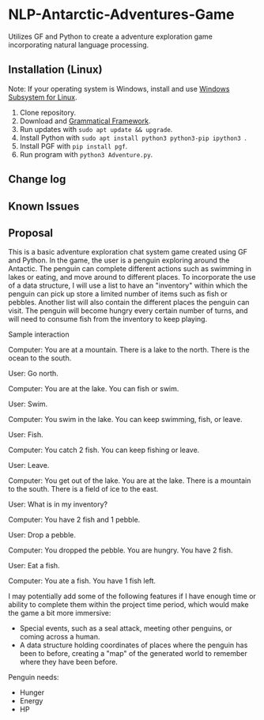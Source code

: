 # NLP-Antarctic-Adventures-Game

Utilizes GF and Python to create a adventure exploration game incorporating natural language processing.

## Installation (Linux)

Note: If your operating system is Windows, install and use [Windows Subsystem for Linux](https://learn.microsoft.com/en-us/windows/wsl/install).

1. Clone repository.
2. Download and [Grammatical Framework](https://www.grammaticalframework.org/download/index-3.11.html).
3. Run updates with `sudo apt update && upgrade`.
4. Install Python with `sudo apt install python3 python3-pip ipython3 `.
5. Install PGF with `pip install pgf`.
6. Run program with `python3 Adventure.py`.

## Change log

## Known Issues

## Proposal

This is a basic adventure exploration chat system game created using GF and Python. In the game, the user is a penguin exploring around the Antactic. The penguin can complete different actions such as swimming in lakes or eating, and move around to different places. To incorporate the use of a data structure, I will use a list to have an "inventory" within which the penguin can pick up store a limited number of items such as fish or pebbles. Another list will also contain the different places the penguin can visit. The penguin will become hungry every certain number of turns, and will need to consume fish from the inventory to keep playing.

Sample interaction

Computer: You are at a mountain. There is a lake to the north. There is the ocean to the south.

User: Go north.

Computer: You are at the lake. You can fish or swim.

User: Swim.

Computer: You swim in the lake. You can keep swimming, fish, or leave.

User: Fish.

Computer: You catch 2 fish. You can keep fishing or leave.

User: Leave.

Computer: You get out of the lake. You are at the lake. There is a mountain to the south. There is a field of ice to the east.

User: What is in my inventory?

Computer: You have 2 fish and 1 pebble.

User: Drop a pebble.

Computer: You dropped the pebble. You are hungry. You have 2 fish.

User: Eat a fish.

Computer: You ate a fish. You have 1 fish left.


I may potentially add some of the following features if I have enough time or ability to complete them within the project time period, which would make the game a bit more immersive:
- Special events, such as a seal attack, meeting other penguins, or coming across a human.
- A data structure holding coordinates of places where the penguin has been to before, creating a "map" of the generated world to remember where they have been before.

Penguin needs:
- Hunger
- Energy
- HP
